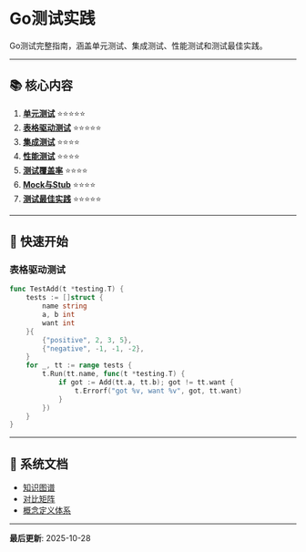 # Go测试实践

Go测试完整指南，涵盖单元测试、集成测试、性能测试和测试最佳实践。

---

## 📚 核心内容

1. **[单元测试](./01-单元测试.md)** ⭐⭐⭐⭐⭐
2. **[表格驱动测试](./02-表格驱动测试.md)** ⭐⭐⭐⭐⭐
3. **[集成测试](./03-集成测试.md)** ⭐⭐⭐⭐
4. **[性能测试](./04-性能测试.md)** ⭐⭐⭐⭐
5. **[测试覆盖率](./05-测试覆盖率.md)** ⭐⭐⭐⭐
6. **[Mock与Stub](./06-Mock与Stub.md)** ⭐⭐⭐⭐
7. **[测试最佳实践](./07-测试最佳实践.md)** ⭐⭐⭐⭐⭐

---

## 🚀 快速开始

### 表格驱动测试
```go
func TestAdd(t *testing.T) {
    tests := []struct {
        name string
        a, b int
        want int
    }{
        {"positive", 2, 3, 5},
        {"negative", -1, -1, -2},
    }
    for _, tt := range tests {
        t.Run(tt.name, func(t *testing.T) {
            if got := Add(tt.a, tt.b); got != tt.want {
                t.Errorf("got %v, want %v", got, tt.want)
            }
        })
    }
}
```

---

## 📖 系统文档

- [知识图谱](./00-知识图谱.md)
- [对比矩阵](./00-对比矩阵.md)
- [概念定义体系](./00-概念定义体系.md)

---

**最后更新**: 2025-10-28
